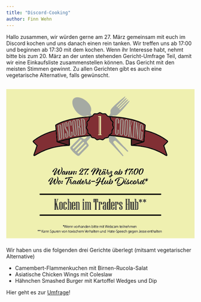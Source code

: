 ```yaml
---
title: "Discord-Cooking"
author: Finn Wehn
---
```




Hallo zusammen,
wir würden gerne am 27. März gemeinsam mit euch im Discord kochen und uns danach einen rein tanken.
Wir treffen uns ab 17:00 und beginnen ab 17:30 mit dem kochen.
Wenn ihr Interesse habt, nehmt bitte bis zum 20. März an der unten stehenden Gericht-Umfrage Teil, damit wir eine Einkaufsliste zusammenstellen können.
Das Gericht mit den meisten Stimmen gewinnt.
Zu allen Gerichten gibt es auch eine vegetarische Alternative, falls gewünscht.


![discord-cooking](./../assets/images/posts/discord-cooking.png)
---

Wir haben uns die folgenden drei Gerichte überlegt (mitsamt vegetarischer Alternative)

- Camembert-Flammenkuchen mit Birnen-Rucola-Salat
- Asiatische Chicken Wings mit Coleslaw
- Hähnchen Smashed Burger mit Kartoffel Wedges und Dip

Hier geht es zur [Umfrage](https://strawpoll.de/7146xxr)!
